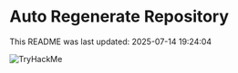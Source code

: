 # Auto Regenerate Repository

This README was last updated: 2025-07-14 19:24:04

 ![TryHackMe](https://tryhackme.com/badge/533634)